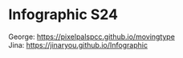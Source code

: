 # Infographic S24

George: <a href="https://pixelpalspcc.github.io/movingtype" target="_blank">https://pixelpalspcc.github.io/movingtype</a><br>
Jina: <a href="https://jinaryou.github.io/Infographic" target="_blank">https://jinaryou.github.io/Infographic</a><br>
